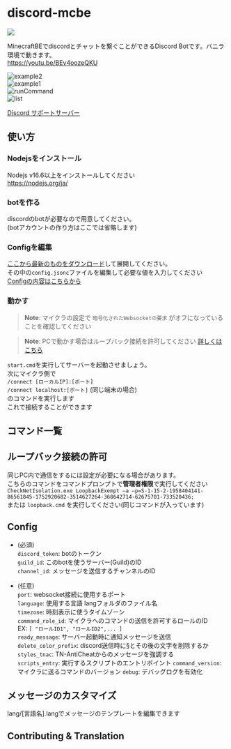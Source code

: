 # discord-mcbe
  
<img src="https://img.shields.io/github/downloads/tutinoko2048/discord-mcbe/total?style=for-the-badge">
  
MinecraftBEでdiscordとチャットを繋ぐことができるDiscord Botです。バニラ環境で動きます。  
https://youtu.be/BEv4oozeQKU  
  
![example2](docs/example2.jpeg)  
![example1](docs/example1.jpeg)  
![runCommand](docs/runCommand.jpeg)  
![list](docs/list.jpeg)  
  
[Discord サポートサーバー](https://discord.gg/XGR8FcCeFc)

## 使い方
### Nodejsをインストール
Nodejs v16.6以上をインストールしてください  
https://nodejs.org/ja/  

### botを作る
discordのbotが必要なので用意してください。  
(botアカウントの作り方はここでは省略します)  

### Configを編集
[ここから最新のものをダウンロード](https://github.com/tutinoko2048/discord-mcbe/releases)して展開してください。  
その中の`config.jsonc`ファイルを編集して必要な値を入力してください  
[Configの内容はこちらから](#config)

### 動かす
> **Note**: マイクラの設定で `暗号化されたWebsocketの要求` がオフになっていることを確認してください  
  
> **Note**: PCで動かす場合はループバック接続を許可してください [詳しくはこちら](#ループバック接続の許可)  

`start.cmd`を実行してサーバーを起動させましょう。  
次にマイクラ側で  
```/connect [ローカルIP]:[ポート]```  
```/connect localhost:[ポート]``` (同じ端末の場合)  
のコマンドを実行します  
これで接続することができます

## コマンド一覧

## ループバック接続の許可
同じPC内で通信をするには設定が必要になる場合があります。  
こちらのコマンドをコマンドプロンプトで**管理者権限**で実行してください  
`CheckNetIsolation.exe LoopbackExempt –a –p=S-1-15-2-1958404141-86561845-1752920682-3514627264-368642714-62675701-733520436;`  
または `loopback.cmd` を実行してください(同じコマンドが入っています)

## Config
- (必須)  
`discord_token`: botのトークン  
`guild_id`: このbotを使うサーバー(Guild)のID  
`channel_id`: メッセージを送信するチャンネルのID  

- (任意)  
`port`: websocket接続に使用するポート  
`language`: 使用する言語 langフォルダのファイル名  
`timezone`: 時刻表示に使うタイムゾーン  
`command_role_id`: マイクラへのコマンドの送信を許可するロールのID  
EX: `[ "ロールID1", "ロールID2",... ]`  
`ready_message`: サーバー起動時に通知メッセージを送信  
`delete_color_prefix`: discord送信時に§とその後の文字を削除するか  
`styles_tnac`: TN-AntiCheatからのメッセージを強調する  
`scripts_entry`: 実行するスクリプトのエントリポイント
`command_version`: マイクラに送るコマンドのバージョン
`debug`: デバッグログを有効化

## メッセージのカスタマイズ
lang/[言語名].langでメッセージのテンプレートを編集できます

## Contributing & Translation
